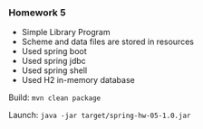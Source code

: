 ### Homework 5
- Simple Library Program
- Scheme and data files are stored in resources
- Used spring boot
- Used spring jdbc
- Used spring shell
- Used H2 in-memory database

Build: `mvn clean package`

Launch: `java -jar target/spring-hw-05-1.0.jar`